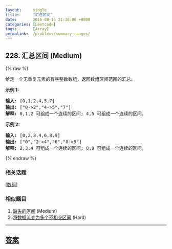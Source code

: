 ```yaml
---
layout:     single
title:      "汇总区间"
date:       2016-08-16 21:30:00 +0800
categories: [Leetcode]
tags:       [Array]
permalink:  /problems/summary-ranges/
---
```


## 228. 汇总区间 (Medium)

{% raw %}

<p>给定一个无重复元素的有序整数数组，返回数组区间范围的汇总。</p>

<p><strong>示例 1:</strong></p>

<pre><strong>输入:</strong> [0,1,2,4,5,7]
<strong>输出:</strong> [&quot;0-&gt;2&quot;,&quot;4-&gt;5&quot;,&quot;7&quot;]
<strong>解释: </strong>0,1,2 可组成一个连续的区间;&nbsp;4,5 可组成一个连续的区间。</pre>

<p><strong>示例 2:</strong></p>

<pre><strong>输入:</strong> [0,2,3,4,6,8,9]
<strong>输出:</strong> [&quot;0&quot;,&quot;2-&gt;4&quot;,&quot;6&quot;,&quot;8-&gt;9&quot;]
<strong>解释: </strong>2,3,4 可组成一个连续的区间;&nbsp;8,9 可组成一个连续的区间。</pre>

{% endraw %}

### 相关话题
  [[数组](https://github.com/openset/leetcode/tree/master/tag/array/README.md)]

### 相似题目
  1. [缺失的区间](/problems/missing-ranges) (Medium)
  1. [将数据流变为多个不相交区间](/problems/data-stream-as-disjoint-intervals) (Hard)

---

## [答案](https://github.com/openset/leetcode/tree/master/problems/summary-ranges)
